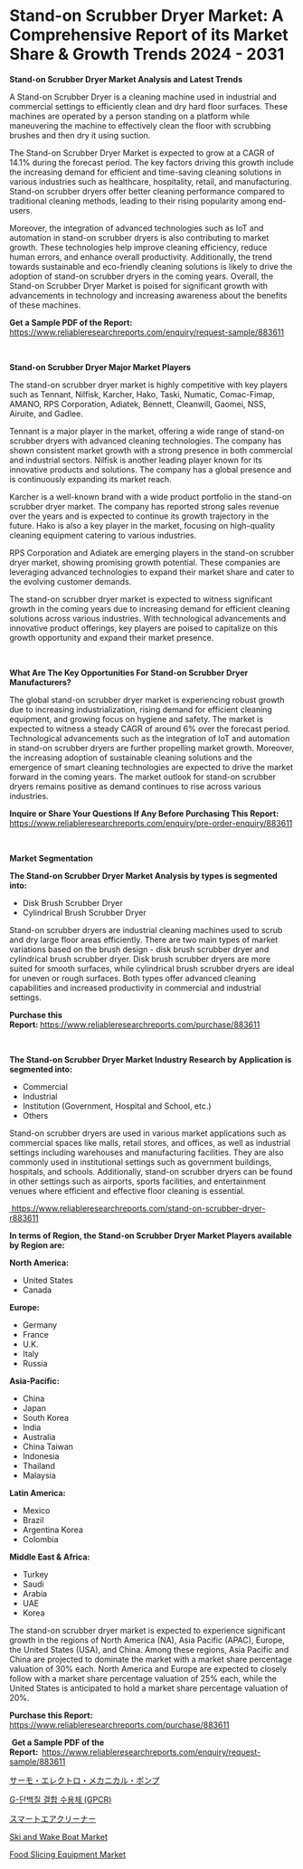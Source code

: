 <p><h1>Stand-on Scrubber Dryer Market: A Comprehensive Report of its Market Share & Growth Trends 2024 - 2031</h1></p><p><strong>Stand-on Scrubber Dryer Market Analysis and Latest Trends</strong></p>
<p><p>A Stand-on Scrubber Dryer is a cleaning machine used in industrial and commercial settings to efficiently clean and dry hard floor surfaces. These machines are operated by a person standing on a platform while maneuvering the machine to effectively clean the floor with scrubbing brushes and then dry it using suction.</p><p>The Stand-on Scrubber Dryer Market is expected to grow at a CAGR of 14.1% during the forecast period. The key factors driving this growth include the increasing demand for efficient and time-saving cleaning solutions in various industries such as healthcare, hospitality, retail, and manufacturing. Stand-on scrubber dryers offer better cleaning performance compared to traditional cleaning methods, leading to their rising popularity among end-users.</p><p>Moreover, the integration of advanced technologies such as IoT and automation in stand-on scrubber dryers is also contributing to market growth. These technologies help improve cleaning efficiency, reduce human errors, and enhance overall productivity. Additionally, the trend towards sustainable and eco-friendly cleaning solutions is likely to drive the adoption of stand-on scrubber dryers in the coming years. Overall, the Stand-on Scrubber Dryer Market is poised for significant growth with advancements in technology and increasing awareness about the benefits of these machines.</p></p>
<p><strong>Get a Sample PDF of the Report:&nbsp;</strong> <a href="https://www.reliableresearchreports.com/enquiry/request-sample/883611">https://www.reliableresearchreports.com/enquiry/request-sample/883611</a></p>
<p>&nbsp;</p>
<p><strong>Stand-on Scrubber Dryer Major Market Players</strong></p>
<p><p>The stand-on scrubber dryer market is highly competitive with key players such as Tennant, Nilfisk, Karcher, Hako, Taski, Numatic, Comac-Fimap, AMANO, RPS Corporation, Adiatek, Bennett, Cleanwill, Gaomei, NSS, Airuite, and Gadlee. </p><p>Tennant is a major player in the market, offering a wide range of stand-on scrubber dryers with advanced cleaning technologies. The company has shown consistent market growth with a strong presence in both commercial and industrial sectors. Nilfisk is another leading player known for its innovative products and solutions. The company has a global presence and is continuously expanding its market reach.</p><p>Karcher is a well-known brand with a wide product portfolio in the stand-on scrubber dryer market. The company has reported strong sales revenue over the years and is expected to continue its growth trajectory in the future. Hako is also a key player in the market, focusing on high-quality cleaning equipment catering to various industries.</p><p>RPS Corporation and Adiatek are emerging players in the stand-on scrubber dryer market, showing promising growth potential. These companies are leveraging advanced technologies to expand their market share and cater to the evolving customer demands. </p><p>The stand-on scrubber dryer market is expected to witness significant growth in the coming years due to increasing demand for efficient cleaning solutions across various industries. With technological advancements and innovative product offerings, key players are poised to capitalize on this growth opportunity and expand their market presence.</p></p>
<p>&nbsp;</p>
<p><strong>What Are The Key Opportunities For Stand-on Scrubber Dryer Manufacturers?</strong></p>
<p><p>The global stand-on scrubber dryer market is experiencing robust growth due to increasing industrialization, rising demand for efficient cleaning equipment, and growing focus on hygiene and safety. The market is expected to witness a steady CAGR of around 6% over the forecast period. Technological advancements such as the integration of IoT and automation in stand-on scrubber dryers are further propelling market growth. Moreover, the increasing adoption of sustainable cleaning solutions and the emergence of smart cleaning technologies are expected to drive the market forward in the coming years. The market outlook for stand-on scrubber dryers remains positive as demand continues to rise across various industries.</p></p>
<p><strong>Inquire or Share Your Questions If Any Before Purchasing This Report:</strong> <a href="https://www.reliableresearchreports.com/enquiry/pre-order-enquiry/883611">https://www.reliableresearchreports.com/enquiry/pre-order-enquiry/883611</a></p>
<p>&nbsp;</p>
<p><strong>Market Segmentation</strong></p>
<p><strong>The Stand-on Scrubber Dryer Market Analysis by types is segmented into:</strong></p>
<p><ul><li>Disk Brush Scrubber Dryer</li><li>Cylindrical Brush Scrubber Dryer</li></ul></p>
<p><p>Stand-on scrubber dryers are industrial cleaning machines used to scrub and dry large floor areas efficiently. There are two main types of market variations based on the brush design - disk brush scrubber dryer and cylindrical brush scrubber dryer. Disk brush scrubber dryers are more suited for smooth surfaces, while cylindrical brush scrubber dryers are ideal for uneven or rough surfaces. Both types offer advanced cleaning capabilities and increased productivity in commercial and industrial settings.</p></p>
<p><strong>Purchase this Report:&nbsp;</strong><a href="https://www.reliableresearchreports.com/purchase/883611">https://www.reliableresearchreports.com/purchase/883611</a></p>
<p>&nbsp;</p>
<p><strong>The Stand-on Scrubber Dryer Market Industry Research by Application is segmented into:</strong></p>
<p><ul><li>Commercial</li><li>Industrial</li><li>Institution (Government, Hospital and School, etc.)</li><li>Others</li></ul></p>
<p><p>Stand-on scrubber dryers are used in various market applications such as commercial spaces like malls, retail stores, and offices, as well as industrial settings including warehouses and manufacturing facilities. They are also commonly used in institutional settings such as government buildings, hospitals, and schools. Additionally, stand-on scrubber dryers can be found in other settings such as airports, sports facilities, and entertainment venues where efficient and effective floor cleaning is essential.</p></p>
<p><a href="https://www.reliableresearchreports.com/stand-on-scrubber-dryer-r883611">&nbsp;https://www.reliableresearchreports.com/stand-on-scrubber-dryer-r883611</a></p>
<p><strong>In terms of Region, the Stand-on Scrubber Dryer Market Players available by Region are:</strong></p>
<p>
    <p> <strong> North America: </strong>
        <ul>
            <li>United States</li>
            <li>Canada</li>
        </ul>
        </p> 
    <p> <strong> Europe: </strong>
        <ul>
            <li>Germany</li>
            <li>France</li>
            <li>U.K.</li>
            <li>Italy</li>
            <li>Russia</li>
        </ul>
        </p> 
    <p> <strong> Asia-Pacific: </strong>
        <ul>
            <li>China</li>
            <li>Japan</li>
            <li>South Korea</li>
            <li>India</li>
            <li>Australia</li>
            <li>China Taiwan</li>
            <li>Indonesia</li>
            <li>Thailand</li>
            <li>Malaysia</li>
        </ul>
        </p> 
    <p> <strong> Latin America: </strong>
        <ul>
            <li>Mexico</li>
            <li>Brazil</li>
            <li>Argentina Korea</li>
            <li>Colombia</li>
        </ul>
        </p> 
    <p> <strong> Middle East & Africa: </strong>
        <ul>
            <li>Turkey</li>
            <li>Saudi</li>
            <li>Arabia</li>
            <li>UAE</li>
            <li>Korea</li>
        </ul>
    </p>
    </p>
<p><p>The stand-on scrubber dryer market is expected to experience significant growth in the regions of North America (NA), Asia Pacific (APAC), Europe, the United States (USA), and China. Among these regions, Asia Pacific and China are projected to dominate the market with a market share percentage valuation of 30% each. North America and Europe are expected to closely follow with a market share percentage valuation of 25% each, while the United States is anticipated to hold a market share percentage valuation of 20%.</p></p>
<p><strong>Purchase this Report: </strong><a href="https://www.reliableresearchreports.com/purchase/883611">https://www.reliableresearchreports.com/purchase/883611</a></p>
<p>&nbsp;<strong>Get a Sample PDF of the Report:&nbsp;&nbsp;</strong><a href="https://www.reliableresearchreports.com/enquiry/request-sample/883611">https://www.reliableresearchreports.com/enquiry/request-sample/883611</a></p>
<p><strong></strong></p>
<p><p><a href="https://github.com/Andrewones2023/Market-Research-Report-List-1/blob/main/5116198161656.md">サーモ・エレクトロ・メカニカル・ポンプ</a></p><p><a href="https://github.com/brainlyez1/Market-Research-Report-List-1/blob/main/5721156174037.md">G-단백질 결합 수용체 (GPCR)</a></p><p><a href="https://github.com/ChloeConn27/Market-Research-Report-List-1/blob/main/1425602161657.md">スマートエアクリーナー</a></p><p><a href="https://github.com/johnbach50/Market-Research-Report-List-4/blob/main/ski-and-wake-boat-market.md">Ski and Wake Boat Market</a></p><p><a href="https://github.com/lylyparadise/Market-Research-Report-List-4/blob/main/food-slicing-equipment-market.md">Food Slicing Equipment Market</a></p></p>